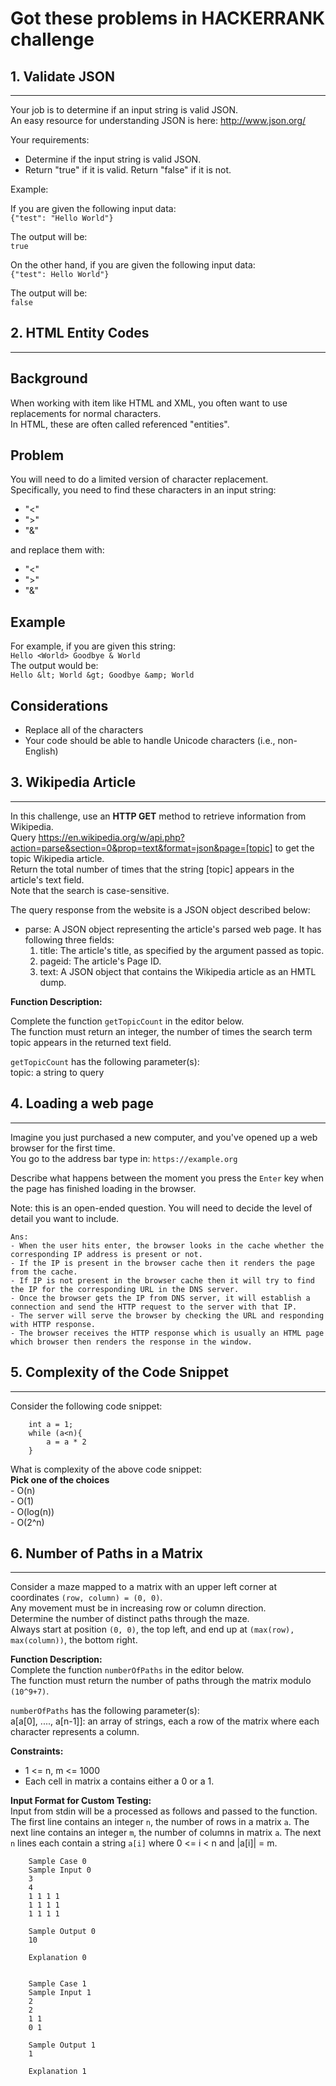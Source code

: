 # Got these problems in HACKERRANK challenge


## 1. Validate JSON
-----
Your job is to determine if an input string is valid JSON.  
An easy resource for understanding JSON is here: http://www.json.org/   

Your requirements:
  - Determine if the input string is valid JSON.   
  - Return "true" if it is valid. Return "false" if it is not.   
  
Example:  

If you are given the following input data:   
`{"test": "Hello World"}`


The output will be:   
`true`

On the other hand, if you are given the following input data:    
`{"test": Hello World"}`

The output will be:   
`false`



## 2. HTML Entity Codes
-----

## Background
When working with item like HTML and XML, you often want to use replacements for normal characters.   
In HTML, these are often called referenced "entities".   


## Problem
You will need to do a limited version of character replacement.   
Specifically, you need to find these characters in an input string:
 - "<"     
 - ">"    
 - "&"    

and replace them with:
 - "&lt;"     
 - "&gt;"     
 - "&amp;"    
 
## Example

For example, if you are given this string:   
`Hello <World> Goodbye & World`      
The output would be:     
`Hello &lt; World &gt; Goodbye &amp; World`  


## Considerations

 - Replace all of the characters
 - Your code should be able to handle Unicode characters (i.e., non-English)


## 3. Wikipedia Article
-----

In this challenge, use an **HTTP GET** method to retrieve information from Wikipedia.  
Query https://en.wikipedia.org/w/api.php?action=parse&section=0&prop=text&format=json&page=[topic] to get the topic Wikipedia article.  
Return the total number of times that the string [topic] appears in the article's text field.   
Note that the search is case-sensitive.  

The query response from the website is a JSON object described below:  
  - parse: A JSON object representing the article's parsed web page. It has following three fields:
	1. title: The article's title, as specified by the argument passed as topic.
	2. pageid: The article's Page ID.
	3. text: A JSON object that contains the Wikipedia article as an HMTL dump.
	
**Function Description:**     

Complete the function `getTopicCount` in the editor below.  
The function must return an integer, the number of times the search term topic appears in the returned text field.
	
`getTopicCount` has the following parameter(s):     
	topic: a string to query
	

## 4. Loading a web page
-----

Imagine you just purchased a new computer, and you've opened up a web browser for the first time.  
You go to the address bar type in:
`https://example.org`

Describe what happens between the moment you press the `Enter` key when the page has finished loading in the browser.  

Note: this is an open-ended question. You will need to decide the level of detail you want to include.  


	Ans: 
	- When the user hits enter, the browser looks in the cache whether the corresponding IP address is present or not.
	- If the IP is present in the browser cache then it renders the page from the cache.
	- If IP is not present in the browser cache then it will try to find the IP for the corresponding URL in the DNS server.
	- Once the browser gets the IP from DNS server, it will establish a connection and send the HTTP request to the server with that IP.
	- The server will serve the browser by checking the URL and responding with HTTP response.
	- The browser receives the HTTP response which is usually an HTML page which browser then renders the response in the window. 

	
## 5. Complexity of the Code Snippet
-----

Consider the following code snippet:

		int a = 1;
		while (a<n){
			a = a * 2
		}

What is complexity of the above code snippet:    
**Pick one of the choices**     
	 - O(n)     
	 - O(1)     
	 - O(log(n))     
	 - O(2^n)     

	 
	 
## 6. Number of Paths in a Matrix
-----

Consider a maze mapped to a matrix with an upper left corner at coordinates `(row, column) = (0, 0)`.   
Any movement must be in increasing row or column direction.  
Determine the number of distinct paths through the maze.  
Always start at position `(0, 0)`, the top left, and end up at `(max(row), max(column))`, the bottom right.   


**Function Description:**   
Complete the function `numberOfPaths` in the editor below.   
The function must return the number of paths through the matrix modulo `(10^9+7)`.   

`numberOfPaths` has the following parameter(s):     
a[a[0], ...., a[n-1]]: an array of strings, each a row of the matrix where each character represents a column.   


**Constraints:**
   - 1 <= n, m <= 1000
   - Each cell in matrix a contains either a 0 or a 1. 
   
**Input Format for Custom Testing:**    
Input from stdin will be a processed as follows and passed to the function.
The first line contains an integer `n`, the number of rows in a matrix `a`.
The next line contains an integer `m`, the number of columns in matrix `a`.
The next `n` lines each contain a string `a[i]` where 0 <= i < n and |a[i]| = m. 



		Sample Case 0 
		Sample Input 0
		3
		4
		1 1 1 1
		1 1 1 1
		1 1 1 1
		
		Sample Output 0 
		10
		
		Explanation 0
		
		
		Sample Case 1 
		Sample Input 1
		2
		2
		1 1
		0 1
		
		Sample Output 1 
		1
		
		Explanation 1
		